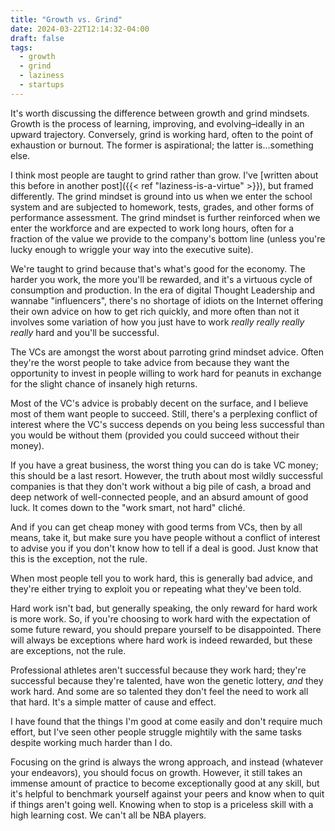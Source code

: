 ```yaml
---
title: "Growth vs. Grind"
date: 2024-03-22T12:14:32-04:00
draft: false
tags:
  - growth
  - grind
  - laziness
  - startups
---
```


It's worth discussing the difference between growth and grind mindsets. Growth
is the process of learning, improving, and evolving–ideally in an upward
trajectory. Conversely, grind is working hard, often to the point of exhaustion
or burnout. The former is aspirational; the latter is...something else.

I think most people are taught to grind rather than grow. I've [written about
this before in another post]({{< ref "laziness-is-a-virtue" >}}), but framed
differently. The grind mindset is ground into us when we enter the school system
and are subjected to homework, tests, grades, and other forms of performance
assessment. The grind mindset is further reinforced when we enter the workforce
and are expected to work long hours, often for a fraction of the value we
provide to the company's bottom line (unless you're lucky enough to wriggle your
way into the executive suite).

We're taught to grind because that's what's good for the economy. The harder you
work, the more you'll be rewarded, and it's a virtuous cycle of consumption and
production. In the era of digital Thought Leadership and wannabe "influencers",
there's no shortage of idiots on the Internet offering their own advice on how
to get rich quickly, and more often than not it involves some variation of how
you just have to work _really really really really_ hard and you'll be
successful.

The VCs are amongst the worst about parroting grind mindset advice. Often
they're the worst people to take advice from because they want the opportunity
to invest in people willing to work hard for peanuts in exchange for the slight
chance of insanely high returns.

Most of the VC's advice is probably decent on the surface, and I believe most of
them want people to succeed. Still, there's a perplexing conflict of interest
where the VC's success depends on you being less successful than you would be
without them (provided you could succeed without their money).

If you have a great business, the worst thing you can do is take VC money; this
should be a last resort. However, the truth about most wildly successful
companies is that they don't work without a big pile of cash, a broad and deep
network of well-connected people, and an absurd amount of good luck. It comes
down to the "work smart, not hard" cliché.

And if you can get cheap money with good terms from VCs, then by all means, take
it, but make sure you have people without a conflict of interest to advise you
if you don't know how to tell if a deal is good. Just know that this is the
exception, not the rule.

When most people tell you to work hard, this is generally bad advice, and
they're either trying to exploit you or repeating what they've been told.

Hard work isn't bad, but generally speaking, the only reward for hard work is
more work. So, if you're choosing to work hard with the expectation of some
future reward, you should prepare yourself to be disappointed. There will always
be exceptions where hard work is indeed rewarded, but these are exceptions, not
the rule.

Professional athletes aren't successful because they work hard; they're
successful because they're talented, have won the genetic lottery, _and_ they
work hard. And some are so talented they don't feel the need to work all that
hard. It's a simple matter of cause and effect.

I have found that the things I'm good at come easily and don't require much
effort, but I've seen other people struggle mightily with the same tasks despite
working much harder than I do.

Focusing on the grind is always the wrong approach, and instead (whatever your
endeavors), you should focus on growth. However, it still takes an immense
amount of practice to become exceptionally good at any skill, but it's helpful
to benchmark yourself against your peers and know when to quit if things aren't
going well. Knowing when to stop is a priceless skill with a high learning cost.
We can't all be NBA players.

